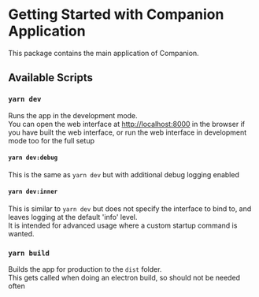 # Getting Started with Companion Application

This package contains the main application of Companion.

## Available Scripts

### `yarn dev`

Runs the app in the development mode.\
You can open the web interface at [http://localhost:8000](http://localhost:8000) in the browser if you have built the web interface, or run the web interface in development mode too for the full setup

#### `yarn dev:debug`

This is the same as `yarn dev` but with additional debug logging enabled

#### `yarn dev:inner`

This is similar to `yarn dev` but does not specify the interface to bind to, and leaves logging at the default 'info' level.  
It is intended for advanced usage where a custom startup command is wanted.

### `yarn build`

Builds the app for production to the `dist` folder.\
This gets called when doing an electron build, so should not be needed often
